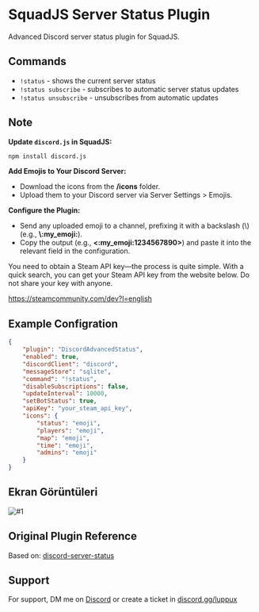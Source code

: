 
# SquadJS Server Status Plugin

Advanced Discord server status plugin for SquadJS.



## Commands

- `!status` - shows the current server status
- `!status subscribe` - subscribes to automatic server status updates
- `!status unsubscribe` - unsubscribes from automatic updates


  
## Note

**Update `discord.js` in SquadJS:**
```bash
npm install discord.js
```

**Add Emojis to Your Discord Server:**
- Download the icons from the **/icons** folder.
- Upload them to your Discord server via Server Settings > Emojis.

**Configure the Plugin:**
- Send any uploaded emoji to a channel, prefixing it with a backslash (\\) (e.g., **\\:my_emoji:**).
- Copy the output (e.g., **<:my_emoji:1234567890>**) and paste it into the relevant field in the configuration.

You need to obtain a Steam API key—the process is quite simple. With a quick search, you can get your Steam API key from the website below. Do not share your key with anyone.

https://steamcommunity.com/dev?l=english

  
## Example Configration

```json
{
    "plugin": "DiscordAdvancedStatus",
    "enabled": true,
    "discordClient": "discord",
    "messageStore": "sqlite",
    "command": "!status",
    "disableSubscriptions": false,
    "updateInterval": 10000,
    "setBotStatus": true,
    "apiKey": "your_steam_api_key",
    "icons": {
        "status": "emoji",
        "players": "emoji",
        "map": "emoji",
        "time": "emoji",
        "admins": "emoji"
    }
}
```

  
## Ekran Görüntüleri

![#1](https://resmim.net/cdn/2025/07/02/TPhqQk.png)

  
## Original Plugin Reference

Based on: [discord-server-status](https://github.com/Team-Silver-Sphere/SquadJS/blob/master/squad-server/plugins/discord-server-status.js)


  
## Support
For support, DM me on [Discord](https://discord.com/users/1096540990162088058) or create a ticket in [discord.gg/luppux](https://discord.gg/luppux)
